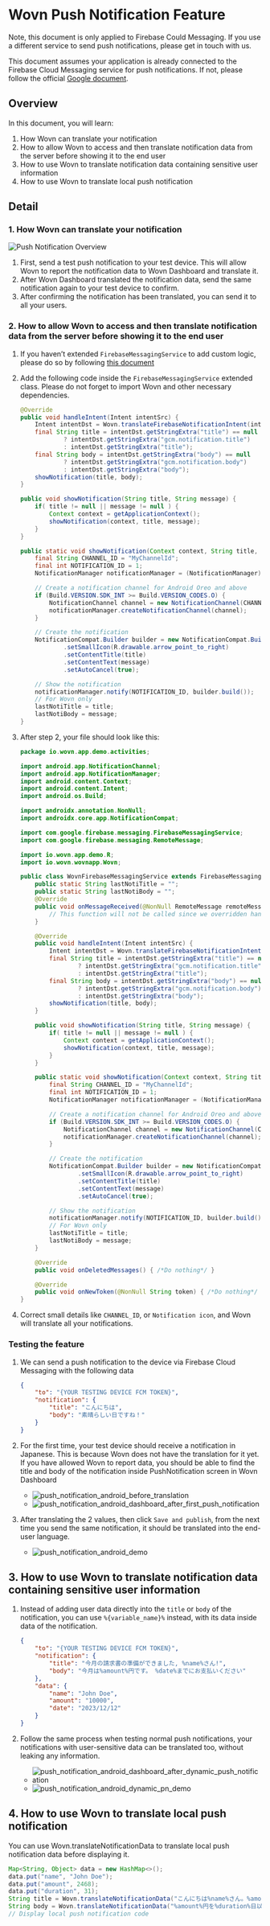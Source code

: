 # Wovn Push Notification Feature

Note, this document is only applied to Firebase Could Messaging. If you use a different service to send push notifications, please get in touch with us.

This document assumes your application is already connected to the Firebase Cloud Messaging service for push notifications. If not, please follow the official [Google document](https://firebase.google.com/docs/cloud-messaging/android/first-message).

## Overview

In this document, you will learn:

1. How Wovn can translate your notification
2. How to allow Wovn to access and then translate notification data from the server before showing it to the end user
3. How to use Wovn to translate notification data containing sensitive user information
4. How to use Wovn to translate local push notification

## Detail

### 1. How Wovn can translate your notification

![Push Notification Overview](./assets/push_notification_overview.png)

1. First, send a test push notification to your test device. This will allow Wovn to report the notification data to Wovn Dashboard and translate it.
2. After Wovn Dashboard translated the notification data, send the same notification again to your test device to confirm.
3. After confirming the notification has been translated, you can send it to all your users.

### 2. How to allow Wovn to access and then translate notification data from the server before showing it to the end user

1. If you haven’t extended `FirebaseMessagingService` to add custom logic, please do so by following [this document](https://firebase.google.com/docs/cloud-messaging/android/receive)
2. Add the following code inside the `FirebaseMessagingService` extended class. Please do not forget to import Wovn and other necessary dependencies.

    ```java
    @Override
    public void handleIntent(Intent intentSrc) {
        Intent intentDst = Wovn.translateFirebaseNotificationIntent(intentSrc);
        final String title = intentDst.getStringExtra("title") == null
                ? intentDst.getStringExtra("gcm.notification.title")
                : intentDst.getStringExtra("title");
        final String body = intentDst.getStringExtra("body") == null
                ? intentDst.getStringExtra("gcm.notification.body")
                : intentDst.getStringExtra("body");
        showNotification(title, body);
    }

    public void showNotification(String title, String message) {
        if( title != null || message != null ) {
            Context context = getApplicationContext();
            showNotification(context, title, message);
        }
    }

    public static void showNotification(Context context, String title, String message) {
        final String CHANNEL_ID = "MyChannelId";
        final int NOTIFICATION_ID = 1;
        NotificationManager notificationManager = (NotificationManager) context.getSystemService(Context.NOTIFICATION_SERVICE);

        // Create a notification channel for Android Oreo and above
        if (Build.VERSION.SDK_INT >= Build.VERSION_CODES.O) {
            NotificationChannel channel = new NotificationChannel(CHANNEL_ID, "Channel Name", NotificationManager.IMPORTANCE_DEFAULT);
            notificationManager.createNotificationChannel(channel);
        }

        // Create the notification
        NotificationCompat.Builder builder = new NotificationCompat.Builder(context, CHANNEL_ID)
                .setSmallIcon(R.drawable.arrow_point_to_right)
                .setContentTitle(title)
                .setContentText(message)
                .setAutoCancel(true);

        // Show the notification
        notificationManager.notify(NOTIFICATION_ID, builder.build());
        // For Wovn only
        lastNotiTitle = title;
        lastNotiBody = message;
    }
    ```

3. After step 2, your file should look like this:

    ```java
    package io.wovn.app.demo.activities;

    import android.app.NotificationChannel;
    import android.app.NotificationManager;
    import android.content.Context;
    import android.content.Intent;
    import android.os.Build;

    import androidx.annotation.NonNull;
    import androidx.core.app.NotificationCompat;

    import com.google.firebase.messaging.FirebaseMessagingService;
    import com.google.firebase.messaging.RemoteMessage;

    import io.wovn.app.demo.R;
    import io.wovn.wovnapp.Wovn;

    public class WovnFirebaseMessagingService extends FirebaseMessagingService {
        public static String lastNotiTitle = "";
        public static String lastNotiBody = "";
        @Override
        public void onMessageReceived(@NonNull RemoteMessage remoteMessage) {
            // This function will not be called since we overridden handleIntent
        }

        @Override
        public void handleIntent(Intent intentSrc) {
            Intent intentDst = Wovn.translateFirebaseNotificationIntent(intentSrc);
            final String title = intentDst.getStringExtra("title") == null
                    ? intentDst.getStringExtra("gcm.notification.title")
                    : intentDst.getStringExtra("title");
            final String body = intentDst.getStringExtra("body") == null
                    ? intentDst.getStringExtra("gcm.notification.body")
                    : intentDst.getStringExtra("body");
            showNotification(title, body);
        }

        public void showNotification(String title, String message) {
            if( title != null || message != null ) {
                Context context = getApplicationContext();
                showNotification(context, title, message);
            }
        }

        public static void showNotification(Context context, String title, String message) {
            final String CHANNEL_ID = "MyChannelId";
            final int NOTIFICATION_ID = 1;
            NotificationManager notificationManager = (NotificationManager) context.getSystemService(Context.NOTIFICATION_SERVICE);

            // Create a notification channel for Android Oreo and above
            if (Build.VERSION.SDK_INT >= Build.VERSION_CODES.O) {
                NotificationChannel channel = new NotificationChannel(CHANNEL_ID, "Channel Name", NotificationManager.IMPORTANCE_DEFAULT);
                notificationManager.createNotificationChannel(channel);
            }

            // Create the notification
            NotificationCompat.Builder builder = new NotificationCompat.Builder(context, CHANNEL_ID)
                    .setSmallIcon(R.drawable.arrow_point_to_right)
                    .setContentTitle(title)
                    .setContentText(message)
                    .setAutoCancel(true);

            // Show the notification
            notificationManager.notify(NOTIFICATION_ID, builder.build());
            // For Wovn only
            lastNotiTitle = title;
            lastNotiBody = message;
        }

        @Override
        public void onDeletedMessages() { /*Do nothing*/ }

        @Override
        public void onNewToken(@NonNull String token) { /*Do nothing*/ }
    }
    ```

4. Correct small details like `CHANNEL_ID`, or `Notification icon`, and Wovn will translate all your notifications.

### Testing the feature

1. We can send a push notification to the device via Firebase Cloud Messaging with the following data

    ```json
    {
        "to": "{YOUR TESTING DEVICE FCM TOKEN}",
        "notification": {
            "title": "こんにちは",
            "body": "素晴らしい日ですね！"
        }
    }
    ```

2. For the first time, your test device should receive a notification in Japanese. This is because Wovn does not have the translation for it yet. If you have allowed Wovn to report data, you should be able to find the title and body of the notification inside PushNotification screen in Wovn Dashboard
    - ![push_notification_android_before_translation](./assets/push_notification_android_before_translation.png)
    - ![push_notification_android_dashboard_after_first_push_notification](./assets/push_notification_android_dashboard_after_first_push_notification.png)
3. After translating the 2 values, then click `Save and publish`, from the next time you send the same notification, it should be translated into the end-user language.
    - ![push_notification_android_demo](./assets/push_notification_android_demo.gif)

## 3. How to use Wovn to translate notification data containing sensitive user information

1. Instead of adding user data directly into the `title` or `body` of the notification, you can use `%{variable_name}%` instead, with its data inside data of the notification.

    ```json
    {   
        "to": "{YOUR TESTING DEVICE FCM TOKEN}",
        "notification": {
            "title": "今月の請求書の準備ができました, %name%さん!",
            "body": "今月は%amount%円です。 %date%までにお支払いください"
        },
        "data": {
            "name": "John Doe",
            "amount": "10000",
            "date": "2023/12/12"
        }  
    }
    ```

2. Follow the same process when testing normal push notifications, your notifications with user-sensitive data can be translated too, without leaking any information.
    - ![push_notification_android_dashboard_after_dynamic_push_notification](./assets/push_notification_android_dashboard_after_dynamic_push_notification.png)
    - ![push_notification_android_dynamic_pn_demo](./assets/push_notification_android_dynamic_pn_demo.gif)

## 4. How to use Wovn to translate local push notification

You can use Wovn.translateNotificationData to translate local push notification data before displaying it. 

```java
Map<String, Object> data = new HashMap<>();
data.put("name", "John Doe");
data.put("amount", 2468);
data.put("duration", 31);
String title = Wovn.translateNotificationData("こんにちは%name%さん。%amount%円の請求書があります", data);
String body = Wovn.translateNotificationData("%amount%円を%duration%日以内にお支払いください", data);
// Display local push notification code
```
